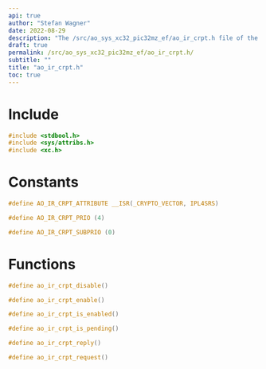 ```yaml
---
api: true
author: "Stefan Wagner"
date: 2022-08-29
description: "The /src/ao_sys_xc32_pic32mz_ef/ao_ir_crpt.h file of the ao real-time operating system."
draft: true
permalink: /src/ao_sys_xc32_pic32mz_ef/ao_ir_crpt.h/
subtitle: ""
title: "ao_ir_crpt.h"
toc: true
---
```


# Include

```c
#include <stdbool.h>
#include <sys/attribs.h>
#include <xc.h>
```

# Constants

```c
#define AO_IR_CRPT_ATTRIBUTE __ISR(_CRYPTO_VECTOR, IPL4SRS)
```

```c
#define AO_IR_CRPT_PRIO (4)
```

```c
#define AO_IR_CRPT_SUBPRIO (0)
```

# Functions

```c
#define ao_ir_crpt_disable()
```

```c
#define ao_ir_crpt_enable()
```

```c
#define ao_ir_crpt_is_enabled()
```

```c
#define ao_ir_crpt_is_pending()
```

```c
#define ao_ir_crpt_reply()
```

```c
#define ao_ir_crpt_request()
```

